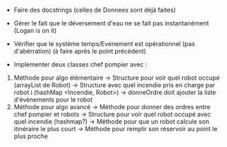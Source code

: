 - Faire des docstrings (celles de Donnees sont déjà faites)

- Gérer le fait que le déversement d'eau ne se fait pas instantanément (Logan is on it)

- Vérifier que le système temps/Evenement est opérationnel (pas d'abérration) (à faire après le point précédent)

- Implementer deux classes chef pompier avec :
1) Méthode pour algo élémentaire
-> Structure pour voir quel robot occupé (arrayList de Robot)
-> Structure avec quel incendie pris en charge par robot i (hashMap <Incendie, Robot>)
-> donneOrdre doit ajouter la liste d'évènements pour le robot
2) Méthode pour algo avancé
-> Méthode pour donner des ordres entre chef pompier et robots
-> Structure pour voir quel robot occupé avec quel incendie (hashmap?)
-> Méthode pour que un robot calcule son itinéraire le plus court
-> Méthode pour remplir son réservoir au point le plus proche
